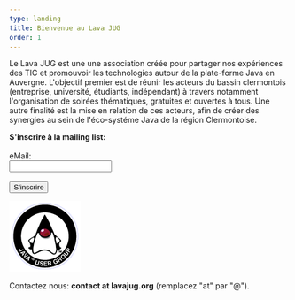 ```yaml
---
type: landing
title: Bienvenue au Lava JUG
order: 1
---
```


Le Lava JUG est une une association créée pour partager nos expériences des TIC et promouvoir les technologies autour de la plate-forme Java en Auvergne.
L'objectif premier est de réunir les acteurs du bassin clermontois (entreprise, université, étudiants, indépendant) à travers notamment l'organisation de soirées thématiques,
gratuites et ouvertes à tous. Une autre finalité est la mise en relation de ces acteurs, afin de créer des synergies au sein de l'éco-systéme Java de la région Clermontoise.

<div class="ml">
      <strong>S'inscrire à la mailing list:</strong>
      <br/><br/>
      <form action="https://groups.google.com/group/lava-jug/boxsubscribe">
        <label for="email">eMail: </label>
        <br/>
        <input name="email"  type="text"/>
        <br/><br/>
        <input name="sub" type="submit" class="btn btn-default" value="S'inscrire"/>
      </form>
</div>

<p class="center"><img src="/assets/images/jug.png" alt="jug.png"></p>

<p class="center">Contactez nous: <strong>contact at lavajug.org</strong> (remplacez "at" par "@").</p>

